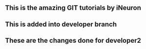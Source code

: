 ## This is the amazing GIT tutorials by iNeuron

## This is added into developer branch
## These are the changes done for developer2